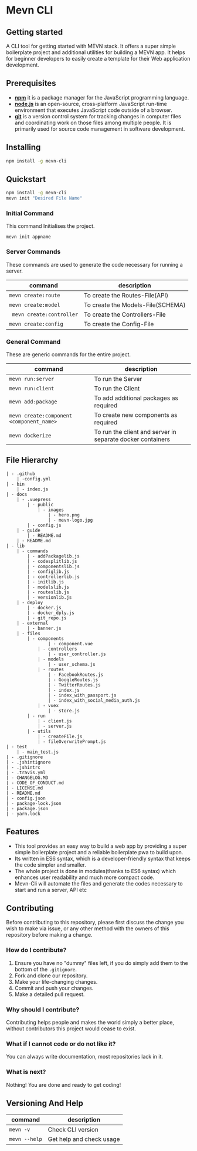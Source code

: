 # Mevn CLI



## Getting started

A CLI tool for getting started with MEVN stack. It offers a super simple boilerplate project and additional utilities for building a MEVN app. It helps for beginner developers to easily create a template for their Web application development.

## Prerequisites

- [**npm**](https://www.npmjs.com/) it is a package manager for the JavaScript programming language.
- [**node.js**](https://nodejs.org/en/) is an open-source, cross-platform JavaScript run-time environment that executes JavaScript code outside of a browser.
- [**git**](https://git-scm.com/) is a version control system for tracking changes in computer files and coordinating work on those files among multiple people. It is primarily used for source code management in software development.

## Installing

```bash
npm install -g mevn-cli
```

## Quickstart
```bash
npm install -g mevn-cli
mevn init "Desired File Name" 
```
### Initial Command

This command Initialises the project.

```
mevn init appname
```

### Server Commands

These commands are used to generate the code necessary for running a server.

| command | description |
| ------- | ----------- |
|``` mevn create:route ``` | To create the Routes-File(API) |
|``` mevn create:model ``` | To create the Models-File(SCHEMA) |
|``` mevn create:controller``` |  To create the Controllers-File |
| ```mevn create:config ``` | To create the Config-File |


### General Command
 
 These are generic commands for the entire project.

| command | description |                                                                                                
| -------------- |  ---------------- |
| ```mevn run:server``` | To run the Server |
| ```mevn run:client``` | To run the Client |
| ```mevn add:package``` | To add additional packages as required |
| ```mevn create:component <component_name>``` | To create new components as required |
| ```mevn dockerize``` | To run the client and server in separate docker containers |

## File Hierarchy
```
| - .github
    | -config.yml
| - bin
    | - index.js
| - docs
    | - .vuepress
        | - public
            | - images
                | - hero.png
                | - mevn-logo.jpg
        | - config.js
    | - guide      
        | - README.md
    | - README.md
| - lib 
    | - commands
        | - addPackagelib.js
        | - codesplitlib.js
        | - componentslib.js
        | - configlib.js
        | - controllerlib.js
        | - initlib.js
        | - modelslib.js
        | - routeslib.js
        | - versionlib.js
    | - deploy
        | - docker.js
        | - docker_dply.js
        | - git_repo.js
    | - external
        | - banner.js
    | - files
        | - components
                | - component.vue
            | - controllers
                | - user_controller.js
            | - models
                | - user_schema.js
            | - routes
                | - FacebookRoutes.js
                | - GoogleRoutes.js
                | - TwitterRoutes.js
                | - index.js
                | - index_with_passport.js
                | - index_with_social_media_auth.js
            | - vuex
                | - store.js
        | - run
            | - client.js
            | - server.js
        | - utils
            | - createFile.js
            | - fileOverwritePrompt.js
| - test
    | - main_test.js
| - .gitignore
| - .jshintignore
| - .jshintrc
| - .travis.yml
| - CHANGELOG.MD
| - CODE_OF_CONDUCT.md
| - LICENSE.md
| - README.md
| - config.json
| - package-lock.json
| - package.json 
| - yarn.lock 
```

## Features

- This tool provides an easy way to build a web app by providing a super simple boilerplate project and a reliable boilerplate pwa to build upon.  
- Its written in ES6 syntax, which is a developer-friendly syntax that keeps the code simpler and smaller.
- The whole project is done in modules(thanks to ES6 syntax) which enhances user readability and much more compact code.  
- Mevn-Cli will automate the files and generate the codes necessary to start and run a server, API etc


## Contributing

Before contributing to this repository, please first discuss the change you wish to make via issue, or any other method with the owners of this repository before making a change. 

### How do I contribute?
1. Ensure you have no "dummy" files left, if you do simply add them to the bottom of the `.gitignore`.
2. Fork and clone our repository.
3. Make your life-changing changes.
4. Commit and push your changes.
5. Make a detailed pull request.

### Why should I contribute?
Contributing helps people and makes the world simply a better place, without contributors this project would cease to exist.

### What if I cannot code or do not like it?
You can always write documentation, most repositories lack in it.

### What is next?
Nothing! You are done and ready to get coding!


## Versioning And Help

| command | description
| --- | --- |
| ```mevn -v``` | Check CLI version |
|``` mevn --help ``` | Get help and check usage |
